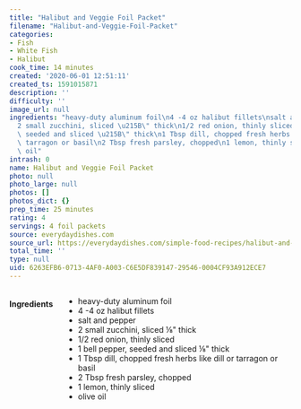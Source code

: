 ```yaml
---
title: "Halibut and Veggie Foil Packet"
filename: "Halibut-and-Veggie-Foil-Packet"
categories:
- Fish
- White Fish
- Halibut
cook_time: 14 minutes
created: '2020-06-01 12:51:11'
created_ts: 1591015871
description: ''
difficulty: ''
image_url: null
ingredients: "heavy-duty aluminum foil\n4 -4 oz halibut fillets\nsalt and pepper\n\
  2 small zucchini, sliced \u215B\" thick\n1/2 red onion, thinly sliced\n1 bell pepper,\
  \ seeded and sliced \u215B\" thick\n1 Tbsp dill, chopped fresh herbs like dill or\
  \ tarragon or basil\n2 Tbsp fresh parsley, chopped\n1 lemon, thinly sliced\nolive\
  \ oil"
intrash: 0
name: Halibut and Veggie Foil Packet
photo: null
photo_large: null
photos: []
photos_dict: {}
prep_time: 25 minutes
rating: 4
servings: 4 foil packets
source: everydaydishes.com
source_url: https://everydaydishes.com/simple-food-recipes/halibut-and-veggie-foil-packet-recipe/
total_time: ''
type: null
uid: 6263EFB6-0713-4AF0-A003-C6E5DF839147-29546-0004CF93A912ECE7
---
```

<div class="large-8 medium-7 columns" id="writeup">	</div><!-- #writeup -->
</div><!-- #row-one -->
<div class="row" id="row-two">	<div class="medium-4 small-5 columns"><h4 id="ingredients">Ingredients</h4><div class="box box-ingredients content"><ul>
<li>heavy-duty aluminum foil</li>
<li>4 -4 oz halibut fillets</li>
<li>salt and pepper</li>
<li>2 small zucchini, sliced ⅛&quot; thick</li>
<li>1/2 red onion, thinly sliced</li>
<li>1 bell pepper, seeded and sliced ⅛&quot; thick</li>
<li>1 Tbsp dill, chopped fresh herbs like dill or tarragon or basil</li>
<li>2 Tbsp fresh parsley, chopped</li>
<li>1 lemon, thinly sliced</li>
<li>olive oil</li>
</ul>
</div>	</div>	<div class="medium-6 small-7 columns">	</div>